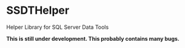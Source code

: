 # SSDTHelper
Helper Library for SQL Server Data Tools

**This is still under development. This probably contains many bugs.**

